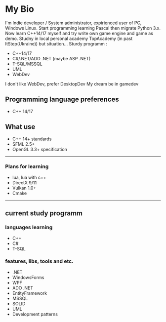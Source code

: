 # My Bio

I'm Indie developer / System administrator, expirienced user of PC, Windows Linux.
Start programming learning Pascal then migrate Python 3.x.
Now learn C++14/17 myself and try write own game engine and game as demo.
Studny in local personal academy TopAcademy (in past ItStep(Ukraine)) but situation...
Sturdy programm :

* C++14/17
* C#/.NET/ADO .NET (maybe ASP .NET)
* T-SQL/MSSQL
* UML
* WebDev

I don't like WebDev, prefer DesktopDev
My dream be in gamedev

## Programming language preferences

* C++ 14/17

## What use

* C++ 14+ standards
* SFML 2.5+
* OpenGL 3.3+ specification 

---

### Plans for learning

* lua, lua with c++
* DirectX 9/11
* Vulkan 1.0+
* Cmake

---

## current study programm

### languages learning

 * C++
 * C#
 * T-SQL
    
### features, libs, tools and etc.

 * .NET
 * WindowsForms
 * WPF
 * ADO .NET
 * EntityFramework
 * MSSQL
 * SOLID
 * UML
 * Development patterns
